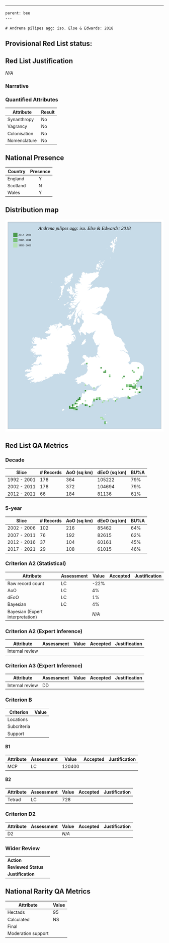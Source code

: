---
    parent: bee
    ---

    # Andrena pilipes agg: iso. Else & Edwards: 2018

## Provisional Red List status: 

## Red List Justification
*N/A*
### Narrative



### Quantified Attributes
|Attribute|Result|
|---|---|
|Synanthropy|No|
|Vagrancy|No|
|Colonisation|No|
|Nomenclature|No|




## National Presence
|Country|Presence
|---|:-:|
|England|Y|
|Scotland|N|
|Wales|Y|


## Distribution map
![](../map/30.svg)

## Red List QA Metrics
### Decade
| Slice | # Records | AoO (sq km) | dEoO (sq km) |BU%A |
|---|---|---|---|---|
|1992 - 2001|178|364|105222|79%|
|2002 - 2011|178|372|104694|79%|
|2012 - 2021|66|184|81136|61%|
### 5-year
| Slice | # Records | AoO (sq km) | dEoO (sq km) |BU%A |
|---|---|---|---|---|
|2002 - 2006|102|216|85462|64%|
|2007 - 2011|76|192|82615|62%|
|2012 - 2016|37|104|60161|45%|
|2017 - 2021|29|108|61015|46%|
### Criterion A2 (Statistical)
|Attribute|Assessment|Value|Accepted|Justification
|---|---|---|---|---|
|Raw record count|LC|-22%|||
|AoO|LC|4%|||
|dEoO|LC|1%|||
|Bayesian|LC|4%|||
|Bayesian (Expert interpretation)||*N/A*|||
### Criterion A2 (Expert Inference)
|Attribute|Assessment|Value|Accepted|Justification
|---|---|---|---|---|
|Internal review|||||
### Criterion A3 (Expert Inference)
|Attribute|Assessment|Value|Accepted|Justification
|---|---|---|---|---|
|Internal review|DD||||
### Criterion B
|Criterion| Value|
|---|---|
|Locations||
|Subcriteria||
|Support||
#### B1
|Attribute|Assessment|Value|Accepted|Justification
|---|---|---|---|---|
|MCP|LC|120400|||
#### B2
|Attribute|Assessment|Value|Accepted|Justification
|---|---|---|---|---|
|Tetrad|LC|728|||
### Criterion D2
|Attribute|Assessment|Value|Accepted|Justification
|---|---|---|---|---|
|D2||*N/A*|||
### Wider Review
|  |  |
|---|---|
|**Action**||
|**Reviewed Status**||
|**Justification**||


## National Rarity QA Metrics
|Attribute|Value|
|---|---|
|Hectads|95|
|Calculated|NS|
|Final||
|Moderation support||


